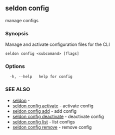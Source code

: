 ---
---

## seldon config

manage configs

### Synopsis

Manage and activate configuration files for the CLI

```
seldon config <subcomand> [flags]
```

### Options

```
  -h, --help   help for config
```

### SEE ALSO

* [seldon](seldon.md)	 - 
* [seldon config activate](seldon_config_activate.md)	 - activate config
* [seldon config add](seldon_config_add.md)	 - add config
* [seldon config deactivate](seldon_config_deactivate.md)	 - deactivate config
* [seldon config list](seldon_config_list.md)	 - list configs
* [seldon config remove](seldon_config_remove.md)	 - remove config

